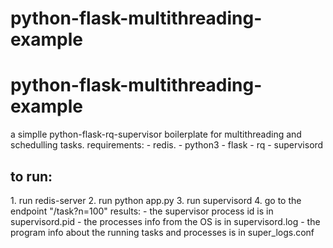 # python-flask-multithreading-example
<h1>python-flask-multithreading-example</h1>
a simplle python-flask-rq-supervisor boilerplate for multithreading and schedulling tasks. 
requirements: 
- redis.
- python3
- flask
- rq
- supervisord

<h2>to run:</h2>
1. run redis-server
2. run python app.py
3. run supervisord
4. go to the endpoint "/task?n=100"
results:
- the supervisor process id is in supervisord.pid
- the processes info from the OS is in supervisord.log
- the program info about the running tasks and processes is in super_logs.conf